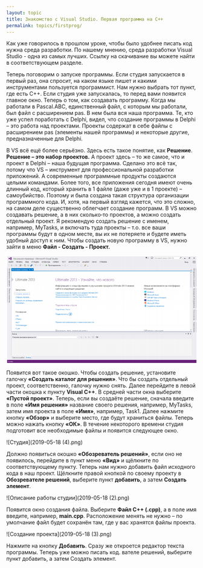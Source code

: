 ```yaml
---
layout: topic
title: Знакомство с Visual Studio. Первая программа на C++
permalink: topics/firstprog/
---
```

Как уже говорилось в прошлом уроке, чтобы было удобнее писать код нужна среда разработки. По нашему мнению, среда разработки Visual Studio - одна из самых лучших. Ссылку на скачивание вы можете найти в соответствующем разделе. 

Теперь поговорим о запуске программы. Если  студия  запускается  в  первый  раз,  она спросит, на каком языке пишет и какими инструментами пользуется программист. Нам нужно выбрать тот пункт, где есть C++. Если студия уже запускалась, то перед вами появится главное окно. Теперь о том, как создавать программу. Когда мы работали в Pascal.ABC, единственный  файл, с которым мы работали, был файл с расширением pas. В нем была вся наша программа.  Те, кто уже успел поработать с Delphi, видел, что создание программы в Delphi – это работа  над  проектами.  Проекты  содержат  в  себе  файлы  с  расширением  pas  (элементы  нашей  программы) и некоторые другие, предназначенные для Delphi.

В VS всё ещё более серьёзно. Здесь есть такое понятие, как **Решение**. **Решение – это  набор  проектов.**  А  проект  здесь  –  то  же  самое,  что  и  проект  в  Delphi  –  наша  будущая  программа.  Сделано  это  всё  так,  потому  что  VS  –  инструмент  для  профессиональной  разработки  приложений.  А  современные  программные  продукты  создаются  целыми  командами. Более того, все приложения сегодня имеют очень длинный код, который хранить  в 1 файле (даже уже и в 1 проекте) – самоубийство. Поэтому и была создана такая структура  организации программного кода. И, хотя, на первый взгляд кажется, что это сложно, на самом  деле существенно облегчает создание программ.  В  VS  можно  создавать  решение,  а  в  них  сколько‐то  проектов,  а  можно  создать  отдельный проект. Я рекомендую создать решение с именем, например, MyTasks, и включать  туда проекты – т.о. все ваши программы будут в одном месте, вы их не потеряете и будете  иметь удобный доступ к ним.  Чтобы создать новую программу в VS, нужно зайти в меню **Файл - Создать - Проект.**

![Создание программ](2019-05-18.png)

Появится  вот  такое  окошко.  Чтобы  создать  решение,  установите  галочку  **«Создать  каталог  для  решения»**.  Что  бы  создать  отдельный  проект,  соответственно,  галочку  нужно  снять.  Далее  перейдите  в  левой  части  окошка  к  пункту  **Visual  C++**.  В  средней  части  окна  выберите **«Пустой проект»**. Теперь, если вы создаёте решение, сначала введите в поле **«Имя  решения»** название своего решения, например, MyTasks, затем имя проекта в поле **«Имя»**,  например,  Task1.  Далее  нажмите  кнопку  **«Обзор»**  и  выберите  место,  где  будут  храниться  файлы. Теперь можно нажать кнопку **«ОК»**. В течение некоторого времени студия подготовит  все необходимые файлы и появится следующее окно.

![Студия](2019-05-18 (4).png)

Должно  появиться  окошко  **«Обозреватель  решений»**,  если  оно  не  появилось,  перейдите в пункт меню **«Вид»** и щёлкните по соответствующему пункту.  Теперь  нам  нужно  добавить  файл  исходного  кода  в  наш  проект.  Щёлкните  правой  кнопкой  по  своему  проекту  в  **Обозревателе  решений**,  выберите  пункт  **добавить**,  а  затем  **Создать элемент**. 

![Описание работы студии](2019-05-18 (2).png)

Появится  окно  создания  файла.  Выберите  **Файл  C++  (.cpp)**,  а  в  поле  имя  введите, 
например, **main.cpp**. Расположение менять  не нужно – по умолчание файл будет сохранён 
там, где у вас хранятся файлы проекта. 

![Создание проекта](2019-05-18 (3).png)

Нажмите на кнопку **Добавить**. Сразу же откроется редактор текста программы. Теперь  уже можно писать код. вателе  решений,  выберите  пункт  добавить,  а  затем  Создать элемент. 

